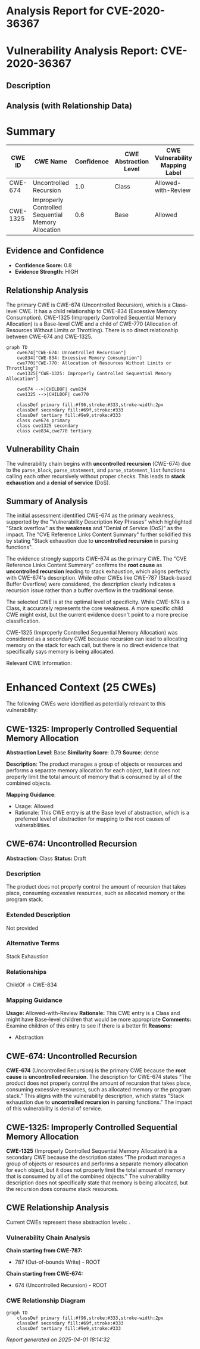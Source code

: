 # Analysis Report for CVE-2020-36367

# Vulnerability Analysis Report: CVE-2020-36367

## Description



## Analysis (with Relationship Data)

# Summary
| CWE ID | CWE Name | Confidence | CWE Abstraction Level | CWE Vulnerability Mapping Label | CWE-Vulnerability Mapping Notes |
|---|---|---|---|---|---|
| CWE-674 | Uncontrolled Recursion | 1.0 | Class | Allowed-with-Review | Primary CWE |
| CWE-1325 | Improperly Controlled Sequential Memory Allocation | 0.6 | Base | Allowed | Secondary Candidate |

## Evidence and Confidence

*   **Confidence Score:** 0.8
*   **Evidence Strength:** HIGH

## Relationship Analysis
The primary CWE is CWE-674 (Uncontrolled Recursion), which is a Class-level CWE. It has a child relationship to CWE-834 (Excessive Memory Consumption). CWE-1325 (Improperly Controlled Sequential Memory Allocation) is a Base-level CWE and a child of CWE-770 (Allocation of Resources Without Limits or Throttling). There is no direct relationship between CWE-674 and CWE-1325.

```mermaid
graph TD
    cwe674["CWE-674: Uncontrolled Recursion"]
    cwe834["CWE-834: Excessive Memory Consumption"]
    cwe770["CWE-770: Allocation of Resources Without Limits or Throttling"]
    cwe1325["CWE-1325: Improperly Controlled Sequential Memory Allocation"]

    cwe674 -->|CHILDOF| cwe834
    cwe1325 -->|CHILDOF| cwe770

    classDef primary fill:#f96,stroke:#333,stroke-width:2px
    classDef secondary fill:#69f,stroke:#333
    classDef tertiary fill:#9e9,stroke:#333
    class cwe674 primary
    class cwe1325 secondary
    class cwe834,cwe770 tertiary
```

## Vulnerability Chain
The vulnerability chain begins with **uncontrolled recursion** (CWE-674) due to the `parse_block`, `parse_statement`, and `parse_statement_list` functions calling each other recursively without proper checks. This leads to **stack exhaustion** and a **denial of service** (DoS).

## Summary of Analysis
The initial assessment identified CWE-674 as the primary weakness, supported by the "Vulnerability Description Key Phrases" which highlighted "Stack overflow" as the **weakness** and "Denial of Service (DoS)" as the impact. The "CVE Reference Links Content Summary" further solidified this by stating "Stack exhaustion due to **uncontrolled recursion** in parsing functions".

The evidence strongly supports CWE-674 as the primary CWE. The "CVE Reference Links Content Summary" confirms the **root cause** as **uncontrolled recursion** leading to stack exhaustion, which aligns perfectly with CWE-674's description. While other CWEs like CWE-787 (Stack-based Buffer Overflow) were considered, the description clearly indicates a recursion issue rather than a buffer overflow in the traditional sense.

The selected CWE is at the optimal level of specificity. While CWE-674 is a Class, it accurately represents the core weakness. A more specific child CWE might exist, but the current evidence doesn't point to a more precise classification.

CWE-1325 (Improperly Controlled Sequential Memory Allocation) was considered as a secondary CWE because recursion can lead to allocating memory on the stack for each call, but there is no direct evidence that specifically says memory is being allocated.

Relevant CWE Information:

# Enhanced Context (25 CWEs)
The following CWEs were identified as potentially relevant to this vulnerability:

## CWE-1325: Improperly Controlled Sequential Memory Allocation
**Abstraction Level**: Base
**Similarity Score**: 0.79
**Source**: dense

**Description**:
The product manages a group of objects or resources and performs a separate memory allocation for each object, but it does not properly limit the total amount of memory that is consumed by all of the combined objects.

**Mapping Guidance**:
- Usage: Allowed
- Rationale: This CWE entry is at the Base level of abstraction, which is a preferred level of abstraction for mapping to the root causes of vulnerabilities.

## CWE-674: Uncontrolled Recursion
**Abstraction:** Class
**Status:** Draft

### Description
The product does not properly control the amount of recursion that takes place,  consuming excessive resources, such as allocated memory or the program stack.

### Extended Description
Not provided

### Alternative Terms
Stack Exhaustion

### Relationships
ChildOf -> CWE-834

### Mapping Guidance
**Usage:** Allowed-with-Review
**Rationale:** This CWE entry is a Class and might have Base-level children that would be more appropriate
**Comments:** Examine children of this entry to see if there is a better fit
**Reasons:**
- Abstraction

## CWE-674: Uncontrolled Recursion
**CWE-674** (Uncontrolled Recursion) is the primary CWE because the **root cause** is **uncontrolled recursion**. The description for CWE-674 states "The product does not properly control the amount of recursion that takes place, consuming excessive resources, such as allocated memory or the program stack." This aligns with the vulnerability description, which states "Stack exhaustion due to **uncontrolled recursion** in parsing functions." The impact of this vulnerability is denial of service.
## CWE-1325: Improperly Controlled Sequential Memory Allocation
**CWE-1325** (Improperly Controlled Sequential Memory Allocation) is a secondary CWE because the description states "The product manages a group of objects or resources and performs a separate memory allocation for each object, but it does not properly limit the total amount of memory that is consumed by all of the combined objects." The vulnerability description does not specifically state that memory is being allocated, but the recursion does consume stack resources.


## CWE Relationship Analysis

Current CWEs represent these abstraction levels: .


### Vulnerability Chain Analysis

**Chain starting from CWE-787:**
- 787 (Out-of-bounds Write) - ROOT


**Chain starting from CWE-674:**
- 674 (Uncontrolled Recursion) - ROOT



### CWE Relationship Diagram

```mermaid
graph TD
    classDef primary fill:#f96,stroke:#333,stroke-width:2px
    classDef secondary fill:#69f,stroke:#333
    classDef tertiary fill:#9e9,stroke:#333
```



*Report generated on 2025-04-01 18:14:32*
